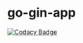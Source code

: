 # go-gin-app

[![Codacy Badge](https://api.codacy.com/project/badge/Grade/5d1367e9bd4c46d5a7b6478033a19a2e)](https://www.codacy.com/app/longphu-thesis/go-gin-app?utm_source=github.com&amp;utm_medium=referral&amp;utm_content=longphu-thesis/go-gin-app&amp;utm_campaign=Badge_Grade)